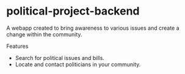 # political-project-backend
A webapp created to bring awareness to various issues and create a change within the community.

Features
- Search for political issues and bills.
- Locate and contact politicians in your community.

